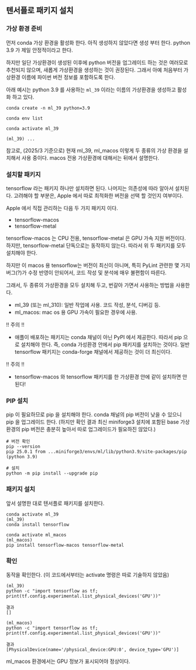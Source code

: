 

## 텐서플로 패키지 설치

### 가상 환경 준비

먼저 conda 가상 환경을 활성화 한다. 아직 생성하지 않았다면 생성 부터 한다. python 3.9 가 제일 안정적이라고 한다.

하지만 일단 가상환경이 생성된 이후에 python 버전을 업그레이드 하는 것은 여러모로 추천되지 않으며, 새롭게 가상환경을 생성하는 것이 권장된다. 그래서 아예 처음부터 가상환경 이름에 파이썬 버전 정보를 포함하도록 한다.

아래 예시는 python 3.9 를 사용하는 `ml_39` 이라는 이름의 가상환경을 생성하고 활성화 하고 있다.
```
conda create -n ml_39 python=3.9

conda env list

conda activate ml_39

(ml_39) ...
```

참고로, (2025/3 기준으로) 현재 ml_39, ml_macos 이렇게 두 종류의 가상 환경을 설치해서 사용 중이다. macos 전용 가상환경에 대해서는 뒤에서 설명한다.


### 설치할 패키지

tensorflow 라는 패키지 하나만 설치하면 된다. 나머지는 의존성에 따라 알아서 설치된다. 고려해야 할 부분은, Apple 에서 따로 최적화한 버전을 선택 할 것인지 여부이다.

Apple 에서 직접 관리하는 다음 두 가지 패키지 이다.
- tensorflow-macos
- tensorflow-metal

tensorflow-macos 는 CPU 전용, tensorflow-metal 은 GPU 가속 지원 버전이다.
하지만, tensorflow-metal 단독으로는 동작하지 않는다. 따라서 위 두 패키지를 모두 설치해야 한다.

하지만 이 macos 용 tensorflow는 버전이 최신이 아니며, 특히 PyLint 관련한 몇 가지 버그(?)가 수정 반영이 안되어서, 코드 작성 및 분석에 매우 불편함이 따른다.

그래서, 두 종류의 가상환경을 모두 설치해 두고, 번갈아 가면서 사용하는 방법을 사용한다.
- ml_39 (또는 ml_310): 일반 작업에 사용. 코드 작성, 분석, 디버깅 등.
- ml_macos: mac os 용 GPU 가속이 필요한 경우에 사용.



!! 주의 !!
- 애플이 배포하는 패키지는 conda 채널이 아닌 PyPI 에서 제공한다. 따라서 pip 으로 설치해야 한다. 즉, conda 가성환경 안에서 pip 패키지를 설치하는 것이다. 일반 tensorflow 패키지는 conda-forge 채널에서 제공하는 것이 더 최신이다.

!! 주의 !!
- tensorflow-macos 와 tensorflow 패키지를 한 가상환경 안에 같이 설치하면 안된다!


### PIP 설치

pip 이 필요하므로 pip 을 설치해야 한다.
conda 채널의 pip 버전이 낮을 수 있으니 pip 을 업그레이드 한다. (하지만 확인 결과 최신 miniforge3 설치에 포함된 base 가상환경의 pip 버전은 충분히 높아서 따로 업그레이드가 필요하진 않았다.)

```
# 버전 확인
pip --version
pip 25.0.1 from ...miniforge3/envs/ml/lib/python3.9/site-packages/pip (python 3.9)

# 설치
python -m pip install --upgrade pip
```

### 패키지 설치

앞서 설명한 대로 텐서플로 패키지를 설치한다.
```
conda activate ml_39
(ml_39)
conda install tensorflow

conda activate ml_macos
(ml_macos)
pip install tensorflow-macos tensorflow-metal
```

### 확인

동작을 확인한다. (이 코드에서부터는 activate 명령은 따로 기술하지 않았음)
```
(ml_39)
python -c "import tensorflow as tf; print(tf.config.experimental.list_physical_devices('GPU'))"

결과
[]

(ml_macos)
python -c "import tensorflow as tf; print(tf.config.experimental.list_physical_devices('GPU'))"

결과
[PhysicalDevice(name='/physical_device:GPU:0', device_type='GPU')]
```

ml_macos 환경에서는 GPU 정보가 표시되어야 정상이다.

